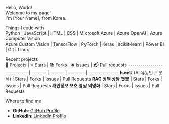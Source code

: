 Hello, World!  
Welcome to my page!  
I'm [Your Name], from Korea.

Things I code with  
Python | JavaScript | HTML | CSS | Microsoft Azure | Azure OpenAI | Azure Computer Vision  
Azure Custom Vision | TensorFlow | PyTorch | Keras | scikit-learn | Power BI | Git | Linux

Recent projects  
🎁 Projects                   | ⭐ Stars | 📚 Forks | 🛎 Issues | 📬 Pull requests
---------------------------- | ------- | ------- | -------- | ---------------
**IseeU** (AI 유동인구 분석)  | Stars   | Forks   | Issues   | Pull Requests
**RAG 정책 상담 챗봇**          | Stars   | Forks   | Issues   | Pull Requests
**개인정보 보호 영상 익명화**   | Stars   | Forks   | Issues   | Pull Requests

Where to find me  
- **GitHub**: [GitHub Profile]([https://github.com/YourID](https://github.com/KimEnJang))  
- **LinkedIn**: [LinkedIn Profile]([https://www.linkedin.com/in/your-profile](https://www.linkedin.com/in/hyunjun-kim-a97b92337/))  

